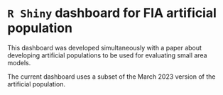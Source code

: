 # `R Shiny` dashboard for FIA artificial population

This dashboard was developed simultaneously with a paper about developing artificial populations to be used for evaluating small area models.

The current dashboard uses a subset of the March 2023 version of the artificial population.
